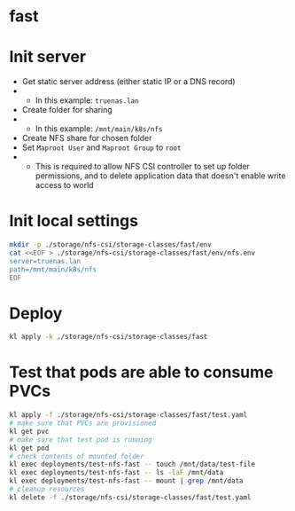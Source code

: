 
# fast

# Init server

- Get static server address (either static IP or a DNS record)
- - In this example: `truenas.lan`
- Create folder for sharing
- - In this example: `/mnt/main/k8s/nfs`
- Create NFS share for chosen folder
- Set `Maproot User` and `Maproot Group` to `root`
- - This is required to allow NFS CSI controller to set up folder permissions,
and to delete application data that doesn't enable write access to world

# Init local settings

```bash
mkdir -p ./storage/nfs-csi/storage-classes/fast/env
cat <<EOF > ./storage/nfs-csi/storage-classes/fast/env/nfs.env
server=truenas.lan
path=/mnt/main/k8s/nfs
EOF
```

# Deploy

```bash
kl apply -k ./storage/nfs-csi/storage-classes/fast
```

# Test that pods are able to consume PVCs

```bash
kl apply -f ./storage/nfs-csi/storage-classes/fast/test.yaml
# make sure that PVCs are provisioned
kl get pvc
# make sure that test pod is running
kl get pod
# check contents of mounted folder
kl exec deployments/test-nfs-fast -- touch /mnt/data/test-file
kl exec deployments/test-nfs-fast -- ls -laF /mnt/data
kl exec deployments/test-nfs-fast -- mount | grep /mnt/data
# cleanup resources
kl delete -f ./storage/nfs-csi/storage-classes/fast/test.yaml
```
